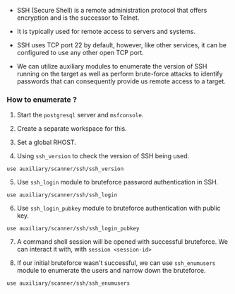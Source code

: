 
+ SSH (Secure Shell) is a remote administration protocol that offers encryption and is the successor to Telnet.

+ It is typically used for remote access to servers and systems.

+ SSH uses TCP port 22 by default, however, like other services, it can be configured to use any other open TCP port.

+ We can utilize auxiliary modules to enumerate the version of SSH running on the target as well as perform brute-force attacks to identify passwords that can consequently provide us remote access to a target.

### How to enumerate ?

1. Start the `postgresql` server and `msfconsole`.

2. Create a separate workspace for this.

3. Set a global RHOST. 

4. Using `ssh_version` to check the version of SSH being used.
```
use auxiliary/scanner/ssh/ssh_version
```

5. Use `ssh_login` module to bruteforce password authentication in SSH.
```
use auxiliary/scanner/ssh/ssh_login
```

6. Use `ssh_login_pubkey` module to bruteforce authentication with public key. 
```
use auxiliary/scanner/ssh/ssh_login_pubkey
```

7. A command shell session will be opened with successful bruteforce. We can interact it with, with `session <session-id>`

8. If our initial bruteforce wasn't successful, we can use `ssh_enumusers` module to enumerate the users and narrow down the bruteforce. 
```
use auxiliary/scanner/ssh/ssh_enumusers
```



